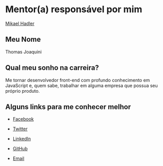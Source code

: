 # Mentor(a) responsável por mim

[Mikael Hadler](/profiles/mentors/profiles/mikaelhadler.md)

## Meu Nome

Thomas Joaquini

## Qual meu sonho na carreira?

Me tornar desenvolvedor front-end com profundo conhecimento em JavaScript e, quem sabe, trabalhar em alguma empresa que possua seu próprio produto.

## Alguns links para me conhecer melhor

- [Facebook](https://www.facebook.com/tho.joaquini)

- [Twitter](https://twitter.com/tjoaquini)

- [LinkedIn](https://www.linkedin.com/in/thomasjoaquini)

- [GitHub](https://github.com/tjoaquini)

- [Email](mailto:thomas.joaquini@gmail.com)

